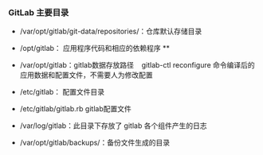 ### GitLab 主要目录

- /var/opt/gitlab/git-data/repositories/：仓库默认存储目录
- /opt/gitlab： 应用程序代码和相应的依赖程序  **
- /var/opt/gitlab：gitlab数据存放路径    gitlab-ctl reconfigure 命令编译后的应用数据和配置文件，不需要人为修改配置
- /etc/gitlab： 配置文件目录

- /etc/gitlab/gitlab.rb gitlab配置文件
- /var/log/gitlab：此目录下存放了 gitlab 各个组件产生的日志
- /var/opt/gitlab/backups/：备份文件生成的目录